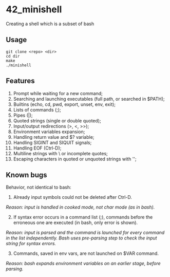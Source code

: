 # 42_minishell
Creating a shell which is a subset of bash

## Usage
```
git clone <repo> <dir>
cd dir
make
./minishell
```

## Features
1. Prompt while waiting for a new command;
2. Searching and launching executables (full path, or searched in $PATH);
3. Builtins (echo, cd, pwd, export, unset, env, exit);
4. Lists of commands (;);
5. Pipes (|);
6. Quoted strings (single or double quoted);
7. Input/output redirections (>, <, >>);
8. Environment variables expansion;
9. Handling return value and $? variable;
10. Handling SIGINT and SIQUIT signals;
11. Handling EOF (Ctrl-D);
12. Multiline strings with \ or incomplete quotes;
13. Escaping characters in quoted or unquoted strings with '\';

## Known bugs 
Behavior, not identical to bash:

1. Already input symbols could not be deleted after Ctrl-D.

*Reason: input is handled in cooked mode, not char mode (as in bash).*

2. If syntax error occurs in a command list (;), commands before the erroneous one 
are executed (in bash, only error is shown).

*Reason: input is parsed and the command is launched for every command in the list
independently. Bash uses pre-parsing step to check the input string for syntax errors.*

3. Commands, saved in env vars, are not launched on $VAR command.

*Reason: bash expands environment variables on an earlier stage, before parsing.*
